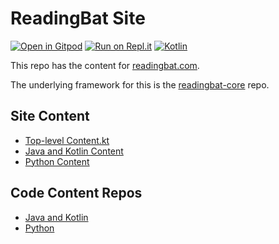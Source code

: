 # ReadingBat Site

[![Open in Gitpod](https://gitpod.io/button/open-in-gitpod.svg)](https://gitpod.io/#https://github.com/readingbat/readingbat-site)
[![Run on Repl.it](https://repl.it/badge/github/readingbat/readingbat-site)](https://repl.it/github/readingbat/readingbat-site)
[![Kotlin](https://img.shields.io/badge/%20language-Kotlin-red.svg)](https://kotlinlang.org/)

This repo has the content for [readingbat.com](https://readingbat.com).

The underlying framework for this is the [readingbat-core](https://github.com/readingbat/readingbat-core) repo.

## Site Content
* [Top-level Content.kt](git/readingbat-site/src/main/kotlin/Content.kt)
* [Java and Kotlin Content](https://github.com/readingbat/readingbat-java-content/blob/master/src/main/kotlin/Content.kt)
* [Python Content](https://github.com/readingbat/readingbat-python-content/blob/master/src/Content.kt)

## Code Content Repos
* [Java and Kotlin](https://github.com/readingbat/readingbat-java-content)
* [Python](https://github.com/readingbat/readingbat-python-content)